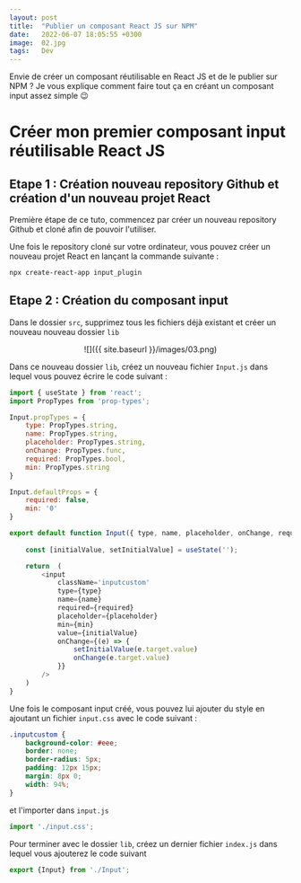 ```yaml
---
layout: post
title:  "Publier un composant React JS sur NPM"
date:   2022-06-07 18:05:55 +0300
image:  02.jpg
tags:   Dev
---
```


Envie de créer un composant réutilisable en React JS et de le publier sur NPM ? Je vous explique comment faire tout ça en créant un composant input assez simple 😉

# Créer mon premier composant input réutilisable React JS

## Etape 1 : Création nouveau repository Github et création d'un nouveau projet React

Première étape de ce tuto, commencez par créer un nouveau repository Github et cloné afin de pouvoir l'utiliser. 

Une fois le repository cloné sur votre ordinateur, vous pouvez créer un nouveau projet React en lançant la commande suivante : 
```bash
npx create-react-app input_plugin
```


## Etape 2 : Création du composant input 

Dans le dossier `src`, supprimez tous les fichiers déjà existant et créer un nouveau nouveau dossier `lib`

<center>![]({{ site.baseurl }}/images/03.png)</center>



Dans ce nouveau dossier `lib`, créez un nouveau fichier `Input.js` dans lequel vous pouvez écrire le code suivant : 

```js
import { useState } from 'react';
import PropTypes from 'prop-types';

Input.propTypes = {
    type: PropTypes.string,
    name: PropTypes.string,
    placeholder: PropTypes.string,
    onChange: PropTypes.func,
    required: PropTypes.bool,
    min: PropTypes.string
}

Input.defaultProps = {
    required: false,
    min: '0'
}

export default function Input({ type, name, placeholder, onChange, required, min }) {
    
    const [initialValue, setInitialValue] = useState('');

    return  (
        <input 
            className='inputcustom' 
            type={type}
            name={name}
            required={required}
            placeholder={placeholder}
            min={min} 
            value={initialValue}   
            onChange={(e) => {
                setInitialValue(e.target.value)
                onChange(e.target.value)
            }} 
        />
    )
}
```


Une fois le composant input créé, vous pouvez lui ajouter du style en ajoutant un fichier `input.css` avec le code suivant : 

```css
.inputcustom {
    background-color: #eee;
    border: none;
    border-radius: 5px;
    padding: 12px 15px;
    margin: 8px 0;
    width: 94%;
}
```

et l'importer dans `input.js` 

```js
import './input.css';
```

Pour terminer avec le dossier `lib`, créez un dernier fichier `index.js` dans lequel vous ajouterez le code suivant 

```js
export {Input} from './Input';
```


<!-- 

# Publier mon composant inputsur la plateforme NPM 
Afin de publier votre nouveau composant sur NPM, il est nécessaire de créer un compte au préalable sur la [plateforme](https://www.npmjs.com).
 -->
